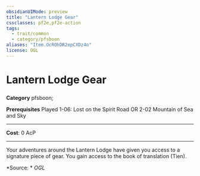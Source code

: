 ```yaml
---
obsidianUIMode: preview
title: "Lantern Lodge Gear"
cssclasses: pf2e,pf2e-action
tags:
  - trait/common
  - category/pfsboon
aliases: "Item.OcROhDR2epCXDz4o"
license: OGL
---
```

# Lantern Lodge Gear

### 

**Category** pfsboon; 



**Prerequisites** Played 1-06: Lost on the Spirit Road OR 2-02 Mountain of Sea and Sky
* * *
**Cost**: 0 AcP

* * *

Your adventures around the Lantern Lodge have given you access to a signature piece of gear. You gain access to the book of translation (Tien).

*Source: *
*OGL*